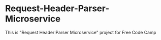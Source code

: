 # Request-Header-Parser-Microservice
This is "Request Header Parser Microservice" project for Free Code Camp
